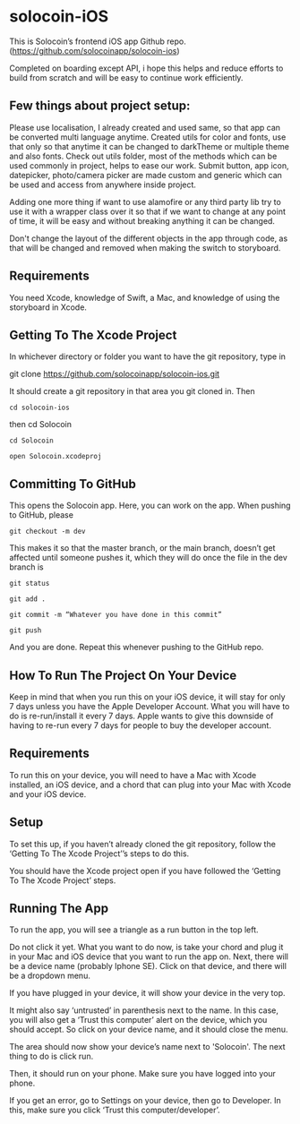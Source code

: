 # solocoin-iOS


This is Solocoin’s frontend iOS app Github repo. (https://github.com/solocoinapp/solocoin-ios)

Completed on boarding except API, i hope this helps and reduce efforts to build from scratch and will be easy to continue work efficiently.


## Few things about project setup:

Please use localisation, I already created and used same, so that app can be converted multi language anytime.
Created utils for color and fonts, use that only so that anytime it can be changed to darkTheme or multiple theme and also fonts.
Check out utils folder, most of the methods which can be used commonly in project, helps to ease our work.
Submit button, app icon, datepicker, photo/camera picker are made custom and generic which can be used and access from anywhere inside project.

Adding one more thing if want to use alamofire or any third party lib 
try to use it with a wrapper class over it so that if we want to change at any point of time, it will be easy and without breaking anything it can be changed.

Don't change the layout of the different objects in the app through code, as that will be changed and removed when making the switch to storyboard.


## Requirements

You need Xcode, knowledge of Swift, a Mac, and knowledge of using the storyboard in Xcode.

## Getting To The Xcode Project

In whichever directory or folder you want to have the git repository, type in

git clone  https://github.com/solocoinapp/solocoin-ios.git 

It should create a git repository in that area you git cloned in. Then

	cd solocoin-ios
 then
	cd Solocoin

	cd Solocoin

	open Solocoin.xcodeproj

## Committing To GitHub

This opens the Solocoin app. Here, you can work on the app. When pushing to GitHub, please

	git checkout -m dev

This makes it so that the master branch, or the main branch, doesn’t get affected until someone pushes it, which they will do once the file in the dev branch is 

	git status

	git add .

	git commit -m “Whatever you have done in this commit”

	git push

And you are done. Repeat this whenever pushing to the GitHub repo.

## How To Run The Project On Your Device

Keep in mind that when you run this on your iOS device, it will stay for only 7 days unless you have the Apple Developer Account. What you will have to do is re-run/install it every 7 days. Apple wants to give this downside of having to re-run every 7 days for people to buy the developer account.


## Requirements

To run this on your device, you will need to have a Mac with Xcode installed, an iOS device, and a chord that can plug into your Mac with Xcode and your iOS device.

## Setup

To set this up, if you haven’t already cloned the git repository, follow the ‘Getting To The Xcode Project’’s steps to do this.

You should have the Xcode project open if you have followed the ‘Getting To The Xcode Project’ steps.

## Running The App

To run the app, you will see a triangle as a run button in the top left.

Do not click it yet. What you want to do now, is take your chord and plug it in your Mac and iOS device that you want to run the app on. Next, there will be a device name (probably Iphone SE). Click on that device, and there will be a dropdown menu.

If you have plugged in your device, it will show your device in the very top. 

It might also say ‘untrusted’ in parenthesis next to the name. In this case, you will also get a ‘Trust this computer’ alert on the device, which you should accept. So click on your device name, and it should close the menu.

The area should now show your device’s name next to 'Solocoin'. The next thing to do is click run.

Then, it should run on your phone. Make sure you have logged into your phone.

If you get an error, go to Settings on your device, then go to Developer. In this, make sure you click ‘Trust this computer/developer’.
